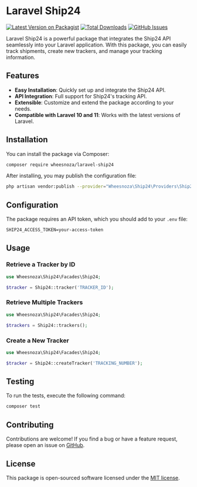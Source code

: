 # Laravel Ship24

[![Latest Version on Packagist](https://img.shields.io/packagist/v/wheesnoza/laravel-ship24.svg?style=flat-square)](https://packagist.org/packages/wheesnoza/laravel-ship24)
[![Total Downloads](https://img.shields.io/packagist/dt/wheesnoza/laravel-ship24.svg?style=flat-square)](https://packagist.org/packages/wheesnoza/laravel-ship24)
[![GitHub Issues](https://img.shields.io/github/issues/wheesnoza/laravel-ship24.svg?style=flat-square)](https://github.com/wheesnoza/laravel-ship24/issues)

Laravel Ship24 is a powerful package that integrates the Ship24 API seamlessly into your Laravel application. With this package, you can easily track shipments, create new trackers, and manage your tracking information.

## Features

- **Easy Installation**: Quickly set up and integrate the Ship24 API.
- **API Integration**: Full support for Ship24's tracking API.
- **Extensible**: Customize and extend the package according to your needs.
- **Compatible with Laravel 10 and 11**: Works with the latest versions of Laravel.

## Installation

You can install the package via Composer:

```bash
composer require wheesnoza/laravel-ship24
```

After installing, you may publish the configuration file:

```bash
php artisan vendor:publish --provider="Wheesnoza\Ship24\Providers\Ship24ServiceProvider" --tag=config
```

## Configuration

The package requires an API token, which you should add to your `.env` file:

```env
SHIP24_ACCESS_TOKEN=your-access-token
```

## Usage

### Retrieve a Tracker by ID

```php
use Wheesnoza\Ship24\Facades\Ship24;

$tracker = Ship24::tracker('TRACKER_ID');
```

### Retrieve Multiple Trackers

```php
use Wheesnoza\Ship24\Facades\Ship24;

$trackers = Ship24::trackers();
```

### Create a New Tracker

```php
use Wheesnoza\Ship24\Facades\Ship24;

$tracker = Ship24::createTracker('TRACKING_NUMBER');
```

## Testing

To run the tests, execute the following command:

```bash
composer test
```

## Contributing

Contributions are welcome! If you find a bug or have a feature request, please open an issue on [GitHub](https://github.com/wheesnoza/laravel-ship24/issues).

## License

This package is open-sourced software licensed under the [MIT license](https://opensource.org/licenses/MIT).
